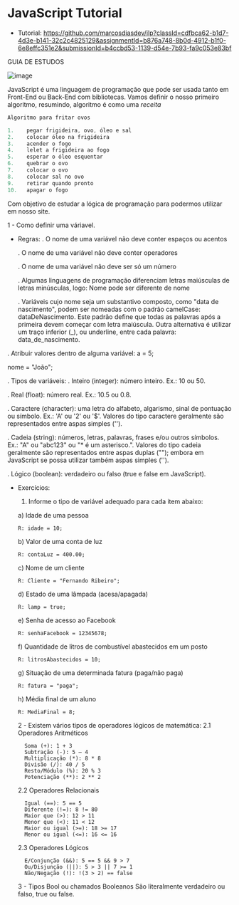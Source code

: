 # JavaScript Tutorial
- Tutorial: https://github.com/marcosdiasdev/ilp?classId=cdfbca62-b1d7-4d3e-b141-32c2c4825129&assignmentId=b876a748-8b0d-4912-b1f0-6e8effc351e2&submissionId=b4ccbd53-1139-d54e-7b93-fa9c053e83bf

GUIA DE ESTUDOS

![image](https://github.com/user-attachments/assets/7ab13720-fff0-4d35-b3ee-a1b2fdd47d02)

JavaScript é uma linguagem de programação que pode ser usada tanto em Front-End ou Back-End com bibliotecas.
Vamos definir o nosso primeiro algoritmo, resumindo, algoritmo é como uma *receita*
```js
Algoritmo para fritar ovos

1.    pegar frigideira, ovo, óleo e sal
2.    colocar óleo na frigideira
3.    acender o fogo
4.    lelet a frigideira ao fogo
5.    esperar o óleo esquentar
6.    quebrar o ovo
7.    colocar o ovo
8.    colocar sal no ovo
9.    retirar quando pronto
10.   apagar o fogo
```
Com objetivo de estudar a lógica de programação para podermos utilizar em nosso site.

1 - Como definir uma váriavel.
  - Regras:
    . O nome de uma variável não deve conter espaços ou acentos

    . O nome de uma variável não deve conter operadores
    
    . O nome de uma variável não deve ser só um número
    
    . Algumas linguagens de programação diferenciam letras maiúsculas de letras minúsculas, logo: Nome pode ser diferente de nome
    
    . Variáveis cujo nome seja um substantivo composto, como "data de nascimento", podem ser nomeadas com o padrão camelCase: dataDeNascimento. Este padrão define que todas
    as palavras após a primeira devem começar com letra maiúscula. Outra alternativa é utilizar um traço inferior (_), ou underline, entre cada palavra:           
    data_de_nascimento.

. Atribuir valores dentro de alguma variável: 
  a = 5;
  
  nome = "João";

. Tipos de variáveis:
  . Inteiro (integer): número inteiro. Ex.: 10 ou 50.
  
  . Real (float): número real. Ex.: 10.5 ou 0.8.
  
  . Caractere (character): uma letra do alfabeto, algarismo, sinal de pontuação ou símbolo. Ex.: 'A' ou '2' ou '$'. Valores do tipo caractere geralmente são representados
  entre aspas simples ('').
  
  . Cadeia (string): números, letras, palavras, frases e/ou outros símbolos. Ex.: "A" ou "abc123" ou "* é um asterisco.". Valores do tipo cadeia geralmente são representados 
  entre aspas duplas (""); embora em JavaScript se possa utilizar também aspas simples ('').
  
  . Lógico (boolean): verdadeiro ou falso (true e false em JavaScript).

- Exercícios:
  1. Informe o tipo de variável adequado para cada item abaixo:

    a) Idade de uma pessoa
  
      R: idade = 10;
  
    b) Valor de uma conta de luz
  
      R: contaLuz = 400.00;
  
    c) Nome de um cliente
  
      R: Cliente = "Fernando Ribeiro";
  
    d) Estado de uma lâmpada (acesa/apagada)

      R: lamp = true;
  
    e) Senha de acesso ao Facebook
  
      R: senhaFacebook = 12345678;
  
    f) Quantidade de litros de combustível abastecidos em um posto
  
      R: litrosAbastecidos = 10;
  
    g) Situação de uma determinada fatura (paga/não paga)
  
      R: fatura = "paga";
  
    h) Média final de um aluno
  
      R: MediaFinal = 8;
  
  2 - Existem vários tipos de operadores lógicos de matemática:
    2.1 Operadores Aritméticos
  
        Soma (+): 1 + 3
        Subtração (-): 5 – 4
        Multiplicação (*): 8 * 8
        Divisão (/): 40 / 5
        Resto/Módulo (%): 20 % 3
        Potenciação (**): 2 ** 2
    2.2 Operadores Relacionais
  
        Igual (==): 5 == 5
        Diferente (!=): 8 != 80
        Maior que (>): 12 > 11
        Menor que (<): 11 < 12
        Maior ou igual (>=): 18 >= 17
        Menor ou igual (<=): 16 <= 16
    2.3 Operadores Lógicos
  
        E/Conjunção (&&): 5 == 5 && 9 > 7
        Ou/Disjunção (||): 5 > 3 || 7 >= 1
        Não/Negação (!): !(3 > 2) == false

  3 - Tipos Bool ou chamados Booleanos
        São literalmente verdadeiro ou falso, true ou false.
